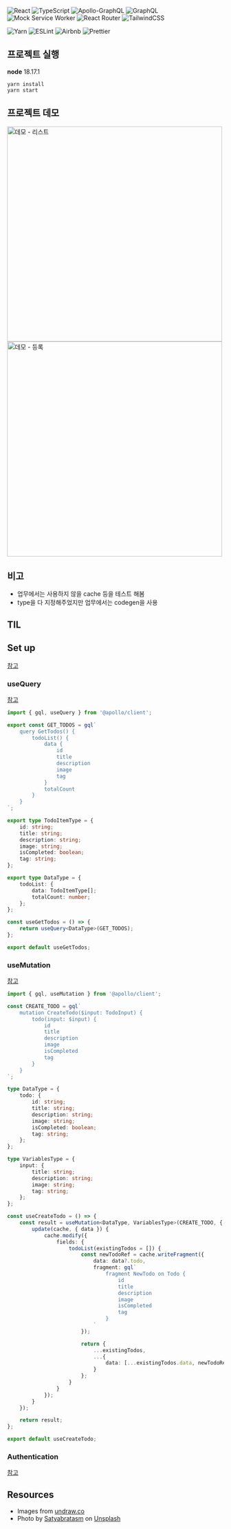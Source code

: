 <img src="https://capsule-render.vercel.app/api?section=header&type=waving&height=300&text=Study%20GraphQL&color=gradient&fontSize=90&animation=fadeIn" alt="" />

![React](https://img.shields.io/badge/react-%2320232a.svg?style=for-the-badge&logo=react&logoColor=%2361DAFB)
![TypeScript](https://img.shields.io/badge/typescript-%23007ACC.svg?style=for-the-badge&logo=typescript&logoColor=white)
![Apollo-GraphQL](https://img.shields.io/badge/-ApolloGraphQL-311C87?style=for-the-badge&logo=apollo-graphql)
![GraphQL](https://img.shields.io/badge/-GraphQL-E10098?style=for-the-badge&logo=graphql&logoColor=white)
![Mock Service Worker](https://img.shields.io/badge/Mock_Service_Worker-171717?style=for-the-badge&logo=mockserviceworker&logoColor=FF6A33)
![React Router](https://img.shields.io/badge/React_Router-CA4245?style=for-the-badge&logo=react-router&logoColor=white)
![TailwindCSS](https://img.shields.io/badge/tailwindcss-%2338B2AC.svg?style=for-the-badge&logo=tailwind-css&logoColor=white)

![Yarn](https://img.shields.io/badge/yarn-%232C8EBB.svg?style=for-the-badge&logo=yarn&logoColor=white)
![ESLint](https://img.shields.io/badge/ESLint-4B3263?style=for-the-badge&logo=eslint&logoColor=white)
![Airbnb](https://img.shields.io/badge/Airbnb-%23ff5a5f.svg?style=for-the-badge&logo=Airbnb&logoColor=white)
![Prettier](https://img.shields.io/badge/prettier-1A2C34?style=for-the-badge&logo=prettier&logoColor=F7BA3E)

## 프로젝트 실행
**node** 18.17.1

```
yarn install
yarn start
```

## 프로젝트 데모

<img width="500" alt="데모 - 리스트" src="https://github.com/akffkdahffkdgo77/study-graphql/assets/52883505/788359d1-1edc-4845-ae33-5b31114116f7">
<img width="500" alt="데모 - 등록" src="https://github.com/akffkdahffkdgo77/study-graphql/assets/52883505/c66c74db-f5db-45a6-8dde-23e765c21470">

## 비고
- 업무에서는 사용하지 않을 cache 등을 테스트 해봄
- type을 다 지정해주었지만 업무에서는 codegen을 사용

## TIL

## Set up

[참고](https://www.apollographql.com/docs/react/get-started)

### useQuery

[참고](https://www.apollographql.com/docs/react/data/queries#executing-a-query)

```ts
import { gql, useQuery } from '@apollo/client';

export const GET_TODOS = gql`
    query GetTodos() {
        todoList() {
            data {
                id
                title
                description
                image
                tag
            }
            totalCount
        }
    }
`;

export type TodoItemType = {
    id: string;
    title: string;
    description: string;
    image: string;
    isCompleted: boolean;
    tag: string;
};

export type DataType = {
    todoList: {
        data: TodoItemType[];
        totalCount: number;
    };
};

const useGetTodos = () => {
    return useQuery<DataType>(GET_TODOS);
};

export default useGetTodos;

```

### useMutation

[참고](https://www.apollographql.com/docs/react/data/mutations#executing-a-mutation)

```ts
import { gql, useMutation } from '@apollo/client';

const CREATE_TODO = gql`
    mutation CreateTodo($input: TodoInput) {
        todo(input: $input) {
            id
            title
            description
            image
            isCompleted
            tag
        }
    }
`;

type DataType = {
    todo: {
        id: string;
        title: string;
        description: string;
        image: string;
        isCompleted: boolean;
        tag: string;
    };
};

type VariablesType = {
    input: {
        title: string;
        description: string;
        image: string;
        tag: string;
    };
};

const useCreateTodo = () => {
    const result = useMutation<DataType, VariablesType>(CREATE_TODO, {
        update(cache, { data }) {
            cache.modify({
                fields: {
                    todoList(existingTodos = []) {
                        const newTodoRef = cache.writeFragment({
                            data: data?.todo,
                            fragment: gql`
                                fragment NewTodo on Todo {
                                    id
                                    title
                                    description
                                    image
                                    isCompleted
                                    tag
                                }
                            `
                        });

                        return {
                            ...existingTodos,
                            ...{
                                data: [...existingTodos.data, newTodoRef]
                            }
                        };
                    }
                }
            });
        }
    });

    return result;
};

export default useCreateTodo;

```

### Authentication

[참고](https://able.bio/AnasT/apollo-graphql-async-access-token-refresh--470t1c8)

## Resources

-   Images from [undraw.co](https://undraw.co/illustrations)
-   Photo by <a href="https://unsplash.com/@smpicturez?utm_source=unsplash&utm_medium=referral&utm_content=creditCopyText">Satyabratasm</a> on <a href="https://unsplash.com/photos/u_kMWN-BWyU?utm_source=unsplash&utm_medium=referral&utm_content=creditCopyText">Unsplash</a>

